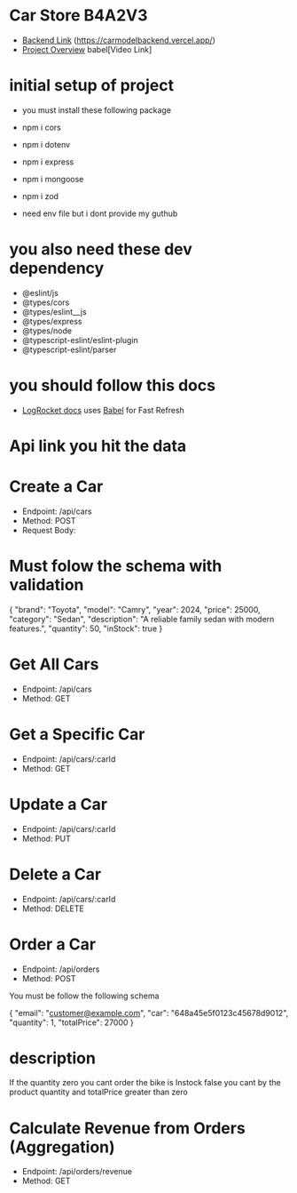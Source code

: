 
# Car Store B4A2V3

- [Backend Link](https://carmodelbackend.vercel.app/) (https://carmodelbackend.vercel.app/)
- [Project Overview](https://drive.google.com/file/d/1jukTiQqwaQsDFJ0gXZDyjUwYw48hnKrx/view?usp=sharing) babel[Video Link]


# initial setup of project

- you must install these following package

- npm i cors
- npm i dotenv
- npm i express
- npm i mongoose
- npm i zod
- need env file but i dont provide my guthub

# you also need these dev dependency

-  @eslint/js
-  @types/cors
-  @types/eslint__js
-  @types/express
-  @types/node
-  @typescript-eslint/eslint-plugin
-  @typescript-eslint/parser

# you should follow this docs
- [LogRocket docs](https://blog.logrocket.com/linting-typescript-eslint-prettier) uses [Babel](https://babeljs.io/) for Fast Refresh

# Api link you hit the data

# Create a Car
- Endpoint: /api/cars
- Method: POST
- Request Body:

# Must folow the schema with validation

{
  "brand": "Toyota",
  "model": "Camry",
  "year": 2024,
  "price": 25000,
  "category": "Sedan",
  "description": "A reliable family sedan with modern features.",
  "quantity": 50,
  "inStock": true
}

# Get All Cars
- Endpoint: /api/cars
- Method: GET

# Get a Specific Car
- Endpoint: /api/cars/:carId
- Method: GET

# Update a Car
- Endpoint: /api/cars/:carId
- Method: PUT

# Delete a Car
- Endpoint: /api/cars/:carId
- Method: DELETE

# Order a Car
- Endpoint: /api/orders
- Method: POST

You must be follow the following schema

{
  "email": "customer@example.com",
  "car": "648a45e5f0123c45678d9012",
  "quantity": 1,
  "totalPrice": 27000
}

# description
If the quantity zero you cant order the bike
is Instock false you cant by the product
quantity and totalPrice greater than zero

# Calculate Revenue from Orders (Aggregation)
- Endpoint: /api/orders/revenue
- Method: GET










